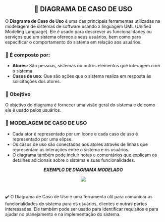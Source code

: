 <div align="center">

## 📝 DIAGRAMA DE CASO DE USO 

</div>

O **Diagrama de Caso de Uso** é uma das principais ferramentas utilizadas na modelagem de sistemas de software usando a linguagem UML (Unified Modeling Language). Ele é usado para descrever as funcionalidades ou serviços que um sistema oferece a seus usuários, bem como para especificar o comportamento do sistema em relação aos usuários.

### 📍 É composto por:
- **Atores:** São pessoas, sistemas ou outros elementos que interagem com o sistema 
- **Casos de uso:** Que são ações que o sistema realiza em resposta às solicitações dos atores.

### 📍 Obejtivo
 O objetivo do diagrama é fornecer uma visão geral do sistema e de como ele é usado pelos usuários.


### 📍 MODELAGEM DE CASO DE USO 
- Cada ator é representado por um ícone e cada caso de uso é representado por uma elipse. 
- Os casos de uso são conectados aos atores através de linhas que representam as interações entre o sistema e os usuários. 
- O diagrama também pode incluir notas e comentários que explicam os detalhes adicionais sobre o sistema e suas funcionalidades.

 <div align="center">

 ***EXEMPLO DE DIAGRAMA MODELADO***

 <img src="https://encrypted-tbn0.gstatic.com/images?q=tbn:ANd9GcQssTb-aOA2Of6bRYRCekL2BLDJUD4DZ0NMKO8kqlzvKaFuzeUUbSpM6HBO6lbYZIkqIbM&usqp=CAU">

 </div>

#

✔️ O Diagrama de Caso de Uso é uma ferramenta útil para comunicar as funcionalidades do sistema para os usuários, clientes e outras partes interessadas. Ele também pode ser usado para identificar requisitos e para ajudar no planejamento e na implementação do sistema.

